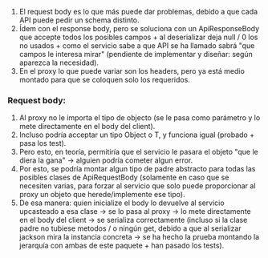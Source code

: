 1. El request body es lo que más puede dar problemas, debido a que cada API puede pedir un schema distinto.
2. Ídem con el response body, pero se soluciona con un ApiResponseBody que accepte todos los posibles campos + al deserializar deja null / 0 los no usados + como el servicio sabe a que API se ha llamado sabrá "que campos le interesa mirar" (pendiente de implementar y diseñar: según aparezca la necesidad).
3. En el proxy lo que puede variar son los headers, pero ya está medio montado para que se coloquen solo los requeridos.

### Request body:
1. Al proxy no le importa el tipo de objecto (se le pasa como parámetro y lo mete directamente en el body del client).
2. Incluso podría acceptar un tipo Object o T, y funciona igual (probado + pasa los test).
3. Pero esto, en teoría, permitiría que el servicio le pasara el objeto "que le diera la gana" -> alguien podría cometer algun error.
4. Por esto, se podría montar algun tipo de padre abstracto para todas las posibles clases de ApiRequestBody (solamente en caso que se necesiten varias, para forzar al servicio que solo puede proporcionar al proxy un objeto que herede/implemente ese tipo).
5. De esa manera: quien inicialize el body lo devuelve al servicio upcasteado a esa clase -> se lo pasa al proxy -> lo mete directamente en el body del client -> se serializa correctamente (incluso si la clase padre no tubiese metodos / o ningún get, debido a que al serializar jackson mira la instancia concreta -> se ha hecho la prueba montando la jerarquía con ambas de este paquete + han pasado los tests).